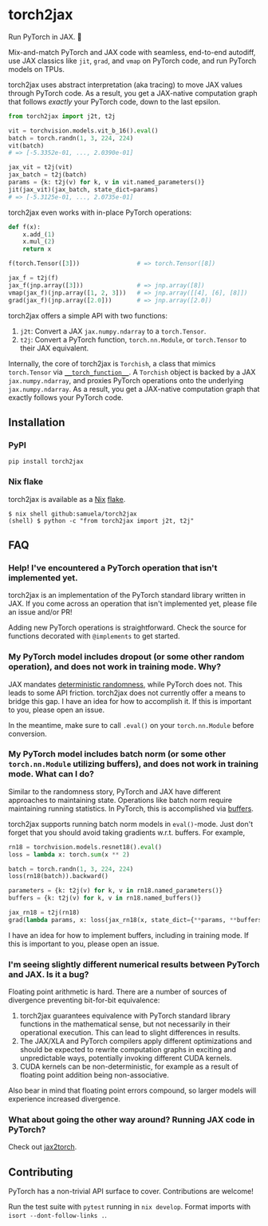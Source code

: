 # torch2jax

Run PyTorch in JAX. 🤝

Mix-and-match PyTorch and JAX code with seamless, end-to-end autodiff, use JAX classics like `jit`, `grad`, and `vmap` on PyTorch code, and run PyTorch models on TPUs.

torch2jax uses abstract interpretation (aka tracing) to move JAX values through PyTorch code. As a result, you get a JAX-native computation graph that follows _exactly_ your PyTorch code, down to the last epsilon.

```python
from torch2jax import j2t, t2j

vit = torchvision.models.vit_b_16().eval()
batch = torch.randn(1, 3, 224, 224)
vit(batch)
# => [-5.3352e-01, ..., 2.0390e-01]

jax_vit = t2j(vit)
jax_batch = t2j(batch)
params = {k: t2j(v) for k, v in vit.named_parameters()}
jit(jax_vit)(jax_batch, state_dict=params)
# => [-5.3125e-01, ..., 2.0735e-01]
```

torch2jax even works with in-place PyTorch operations:

```python
def f(x):
    x.add_(1)
    x.mul_(2)
    return x

f(torch.Tensor([3]))                # => torch.Tensor([8])

jax_f = t2j(f)
jax_f(jnp.array([3]))               # => jnp.array([8])
vmap(jax_f)(jnp.array([1, 2, 3]))   # => jnp.array([[4], [6], [8]])
grad(jax_f)(jnp.array([2.0]))       # => jnp.array([2.0])
```

torch2jax offers a simple API with two functions:

1. `j2t`: Convert a JAX `jax.numpy.ndarray` to a `torch.Tensor`.
2. `t2j`: Convert a PyTorch function, `torch.nn.Module`, or `torch.Tensor` to their JAX equivalent.

Internally, the core of torch2jax is `Torchish`, a class that mimics `torch.Tensor` via [`__torch_function__`](https://pytorch.org/docs/stable/notes/extending.html#operations-on-multiple-types-that-define-torch-function). A `Torchish` object is backed by a JAX `jax.numpy.ndarray`, and proxies PyTorch operations onto the underlying `jax.numpy.ndarray`. As a result, you get a JAX-native computation graph that exactly follows your PyTorch code.

## Installation

### PyPI

```
pip install torch2jax
```

### Nix flake

torch2jax is available as a [Nix](https://nixos.org/) [flake](https://www.tweag.io/blog/2020-05-25-flakes/).

```
$ nix shell github:samuela/torch2jax
(shell) $ python -c "from torch2jax import j2t, t2j"
```

## FAQ

### Help! I've encountered a PyTorch operation that isn't implemented yet.

torch2jax is an implementation of the PyTorch standard library written in JAX. If you come across an operation that isn't implemented yet, please file an issue and/or PR!

Adding new PyTorch operations is straightforward. Check the source for functions decorated with `@implements` to get started.

### My PyTorch model includes dropout (or some other random operation), and does not work in training mode. Why?

JAX mandates [deterministic randomness](https://jax.readthedocs.io/en/latest/jax-101/05-random-numbers.html), while PyTorch does not. This leads to some API friction. torch2jax does not currently offer a means to bridge this gap. I have an idea for how to accomplish it. If this is important to you, please open an issue.

In the meantime, make sure to call `.eval()` on your `torch.nn.Module` before conversion.

### My PyTorch model includes batch norm (or some other `torch.nn.Module` utilizing buffers), and does not work in training mode. What can I do?

Similar to the randomness story, PyTorch and JAX have different approaches to maintaining state. Operations like batch norm require maintaining running statistics. In PyTorch, this is accomplished via [buffers](https://stackoverflow.com/questions/57540745/what-is-the-difference-between-register-parameter-and-register-buffer-in-pytorch/57546078#57546078).

torch2jax supports running batch norm models in `eval()`-mode. Just don't forget that you should avoid taking gradients w.r.t. buffers. For example,

```python
rn18 = torchvision.models.resnet18().eval()
loss = lambda x: torch.sum(x ** 2)

batch = torch.randn(1, 3, 224, 224)
loss(rn18(batch)).backward()

parameters = {k: t2j(v) for k, v in rn18.named_parameters()}
buffers = {k: t2j(v) for k, v in rn18.named_buffers()}

jax_rn18 = t2j(rn18)
grad(lambda params, x: loss(jax_rn18(x, state_dict={**params, **buffers})))(parameters, t2j(batch))
```

I have an idea for how to implement buffers, including in training mode. If this is important to you, please open an issue.

### I'm seeing slightly different numerical results between PyTorch and JAX. Is it a bug?

Floating point arithmetic is hard. There are a number of sources of divergence preventing bit-for-bit equivalence:

1. torch2jax guarantees equivalence with PyTorch standard library functions in the mathematical sense, but not necessarily in their operational execution. This can lead to slight differences in results.
2. The JAX/XLA and PyTorch compilers apply different optimizations and should be expected to rewrite computation graphs in exciting and unpredictable ways, potentially invoking different CUDA kernels.
3. CUDA kernels can be non-deterministic, for example as a result of floating point addition being non-associative.

Also bear in mind that floating point errors compound, so larger models will experience increased divergence.

### What about going the other way around? Running JAX code in PyTorch?

Check out [jax2torch](https://github.com/lucidrains/jax2torch).

## Contributing

PyTorch has a non-trivial API surface to cover. Contributions are welcome!

Run the test suite with `pytest` running in `nix develop`. Format imports with `isort --dont-follow-links .`.
